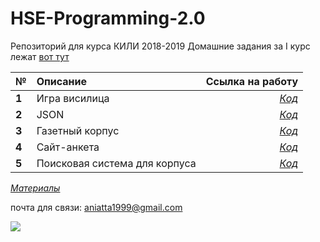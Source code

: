 # HSE-Programming-2.0
Репозиторий для курса КИЛИ 2018-2019 
Домашние задания за I курс лежат [вот тут](https://github.com/Gratisfo/HSE-Programming)

№| Описание          |Ссылка на работу  
 ------------- |:-------------| -----:
**1** |Игра висилица     | [*Код*](https://github.com/Gratisfo/HSE-Programming-2.0/tree/master/HomeWork/HW1) 
**2** |JSON   | [*Код*](https://github.com/Gratisfo/HSE-Programming-2.0/blob/master/HomeWork/HW2/HW2_JSON.ipynb) 
**3** |Газетный корпус| [*Код*](https://github.com/Gratisfo/HSE-Programming-2.0/tree/master/HomeWork/Project_1)
**4** |Сайт-анкета| [*Код*](https://github.com/Gratisfo/HSE-Programming-2.0/tree/master/HomeWork/Project_1)
**5** |Поисковая система для корпуса| [*Код*](https://github.com/Gratisfo/HSE-Programming-2.0/tree/master/HomeWork/HW) 
[*Материалы*](https://github.com/Gratisfo/HSE-Programming-2.0/tree/master/HomeWork/HW4)
   

почта для связи: aniatta1999@gmail.com

![](https://pp.userapi.com/c540104/v540104972/18f66/NNX_ep2Ga4M.jpg)

